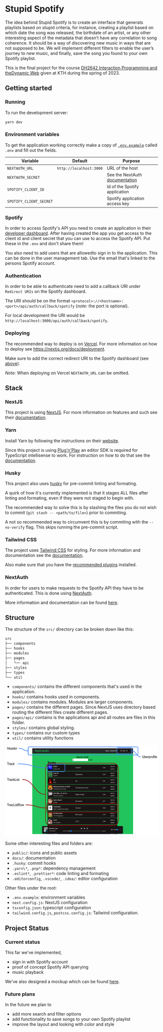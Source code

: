 # Stupid Spotify

The idea behind Stupid Spotify is to create an interface that generats playlists
based on stupid criteria, for instance, creating a playlist based on which date
the song was released, the birthdate of an artist, or any other interesting aspect
of the metadata that doesn’t have any correlation to song coherence. It should be
a way of discovering new music in ways that are not supposed to be. We will implement
different filters to enable the user’s journey to new music, and finally, save the
song you found to your own Spotify playlist.

This is the final project for the course [DH2642 Interaction Programming and theDynamic Web](https://www.kth.se/student/kurser/kurs/DH2642?l=en)
given at KTH during the spring of 2023.

## Getting started

### Running

To run the development server:

```bash
yarn dev
```

### Environment variables

To get the application working correctly make a copy of [`.env.example`](./.env.example)
called `.env` and fill out the fields.

| Variable                | Default                 | Purpose                                                                                          |
| ----------------------- | ----------------------- | ------------------------------------------------------------------------------------------------ |
| `NEXTAUTH_URL`          | `http://localhost:3000` | URL of the host                                                                                  |
| `NEXTAUTH_SECRET`       |                         | See the NextAuth [documentation](https://next-auth.js.org/configuration/options#nextauth_secret) |
| `SPOTIFY_CLIENT_ID`     |                         | Id of the Spotify application                                                                    |
| `SPOTIFY_CLIENT_SECRET` |                         | Spotify application access key                                                                   |

### Spotify

In order to access Spotify's API you need to create an application in their
[developer dashboard](https://developer.spotify.com/dashboard). After having
created the app you get access to the client id and client secret that
you can use to access the Spotify API. Put these in the `.env` and don't share them!

You also need to add users that are allowedto sign in to the application. This
can be done in the user management tab. Use the email that's linked to the persons
Spotify account.

### Authentication

In order to be able to authenticate need to add a callback URI under `Redirect URIs`
on the Spotify dashboard.

The URI should be on the format `<protocol>://<hostname>:<port>/api/auth/callback/spotify`
(_note:_ the port is optional).

For local development the URI would be `http://localhost:3000/api/auth/callback/spotify`.

### Deploying

The recommended way to deploy is on [Vercel](https://vercel.com/solutions/nextjs).
For more information on how to deploy see <https://nextjs.org/docs/deployment>.

Make sure to add the correct redirect URI to the Spotify dashboard (see [above](#authentication)).

_Note:_ When deploying on Vercel `NEXTAUTH_URL` can be omitted.

## Stack

### NextJS

This project is using [NextJS](https://nextjs.org/). For more information on features
and such see their [documentation](https://nextjs.org/docs).

### Yarn

Install Yarn by following the instructions on their [website](https://yarnpkg.com/getting-started/install).

Since this project is using [Plug'n'Play](https://yarnpkg.com/features/pnp) an
editor SDK is required for TypeScript intellisense to work. For instruction on
how to do that see the [documentation](https://yarnpkg.com/getting-started/editor-sdks).

### Husky

This project also uses [husky](https://typicode.github.io/husky/#/) for pre-commit
linting and formating.

A quirk of how it's currently implemented is that it stages ALL files after
linting and formating, even if they were not staged to begin with.

The recommended way to solve this is by stashing the files you do not wish to commit
(`git stash -- <path/to/file>`) prior to commiting.

A not so recommended way to circumvent this is by commiting with the `--no-verify`
flag. This skips running the pre-commit script.

### Tailwind CSS

The project uses [Tailwind CSS](https://tailwindcss.com/) for styling. For more
information and documentation see the [documentation](https://tailwindcss.com/docs/).

Also make sure that you have the [recommended plugins](https://tailwindcss.com/docs/editor-setup)
installed.

### NextAuth

In order for users to make requests to the Spotify API they have to be authenticated.
This is done using [NextAuth](https://next-auth.js.org/).

More information and documentation can be found [here](https://next-auth.js.org/getting-started/introduction).

## Structure

The structure of the `src/` directory can be broken down like this:

```
src
├── components
├── hooks
├── modules
├── pages
│   └── api
├── styles
├── types
└── util
```

-   `components/` contains the different components that's used in the application.
-   `hooks/` contains hooks used in components.
-   `modules/` contains modules. Modules are larger components.
-   `pages/` contains the different pages. Since NextJS uses directory based routing the different files create different pages.
-   `pages/api/` contains is the applications api and all routes are files in this folder.
-   `styles/` contains global styling.
-   `types/` contains our custom types
-   `util/` contains utility functions

<img src="component-explanation.png" height="300px" />

Some other interesting files and folders are:

-   `public/`: icons and public assets
-   `docs/`: documentation
-   `.husky`: commit hooks
-   `.yarn\*`, `.pnp*`: dependency management
-   `.eslint*`, `.prettier*`: code linting and formating
-   `.editorconfig`, `.vscode/`, `.idea/`: editor configuration

Other files under the root:

-   `.env.example`: environment variables
-   `next.config.js`: NextJS configuration
-   `tsconfig.json`: typescript configuration
-   `tailwind.config.js`, `postcss.config.js`: Tailwind configuration.

## Project Status

### Current status

This far we've implemented,

-   sign in with Spotify account
-   proof of concept Spotify API querying
-   music playback

We've also designed a mockup which can be found [here](https://www.figma.com/file/anULqp2wd40BEJHPuRkjJq/stupid-spotify?node-id=0%3A1&t=4sbfSEoTeGaGTbdX-1).

### Future plans

In the future we plan to

-   add more search and filter options
-   add functionality to save songs to your own Spotify playlist
-   improve the layout and looking with color and style
